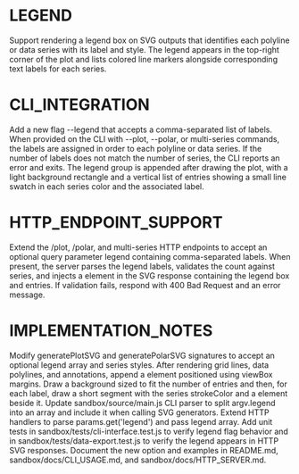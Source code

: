 # LEGEND

Support rendering a legend box on SVG outputs that identifies each polyline or data series with its label and style. The legend appears in the top-right corner of the plot and lists colored line markers alongside corresponding text labels for each series.

# CLI_INTEGRATION

Add a new flag --legend that accepts a comma-separated list of labels. When provided on the CLI with --plot, --polar, or multi-series commands, the labels are assigned in order to each polyline or data series. If the number of labels does not match the number of series, the CLI reports an error and exits. The legend group is appended after drawing the plot, with a light background rectangle and a vertical list of entries showing a small line swatch in each series color and the associated label.

# HTTP_ENDPOINT_SUPPORT

Extend the /plot, /polar, and multi-series HTTP endpoints to accept an optional query parameter legend containing comma-separated labels. When present, the server parses the legend labels, validates the count against series, and injects a <g> element in the SVG response containing the legend box and entries. If validation fails, respond with 400 Bad Request and an error message.

# IMPLEMENTATION_NOTES

Modify generatePlotSVG and generatePolarSVG signatures to accept an optional legend array and series styles. After rendering grid lines, data polylines, and annotations, append a <g> element positioned using viewBox margins. Draw a background <rect> sized to fit the number of entries and then, for each label, draw a short <line> segment with the series strokeColor and a <text> element beside it. Update sandbox/source/main.js CLI parser to split argv.legend into an array and include it when calling SVG generators. Extend HTTP handlers to parse params.get('legend') and pass legend array. Add unit tests in sandbox/tests/cli-interface.test.js to verify legend flag behavior and in sandbox/tests/data-export.test.js to verify the legend appears in HTTP SVG responses. Document the new option and examples in README.md, sandbox/docs/CLI_USAGE.md, and sandbox/docs/HTTP_SERVER.md.